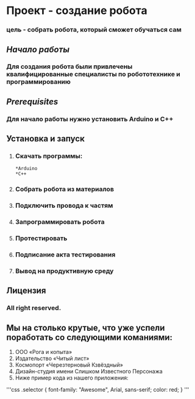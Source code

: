 # **Проект - создание робота**
### цель - собрать робота, который сможет обучаться сам

## ***Начало работы***
### Для создания робота были привлечены квалифицированные специалисты по робототехнике и программированию

## ***Prerequisites***
### Для начало работы нужно установить Arduino и С++

## Установка и запуск
1. ### Скачать программы:
       *Arduino
       *C++

2. ### Собрать робота из материалов
3. ### Подключить провода к частям
4. ### Запрограммировать робота
5. ### Протестировать
6. ### Подписание акта тестирования
7. ### Вывод на продуктивную среду

## Лицензия
### All right reserved.

## **Мы на столько крутые, что уже успели поработать со следующими команиями:**

1. ООО «Рога и копыта»
2. Издательство «Читый лист»
3. Космопорт «Черезтерновый Кзвёздный»
4. Дизайн-студия имени Слишком Известного Персонажа
5. Ниже пример кода из нашего приложения:

  '''css
  .selector {
  font-family: "Awesome", Arial, sans-serif;
  color: red;
}
'''
